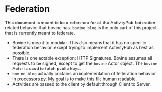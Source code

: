 # Federation

This document is meant to be a reference for all the ActivityPub
federation-related behavior that bovine has. `bovine_blog`
is the only part of this project that is currently meant to
federate.

- Bovine is meant to modular. This also means that it has no specific
  federation behavior, except trying to implement ActivityPub as best as
  possible.
- There is one notable exception: HTTP Signatures. Bovine assumes all
  requests to be signed, except to get the `bovine` Actor object. The
  `bovine` Actor is used to fetch public keys.
- `bovine_blog` actually contains an implementation of federation behavior
  in [processors.py](bovine_blog/processors.py). My goal is to make
  this file human readable.
- Activities are passed to the client by default through Client to Server.
